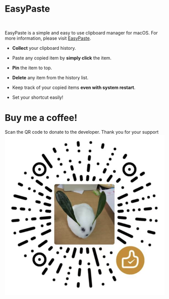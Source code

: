 
# EasyPaste
 <br>

EasyPaste is a simple and easy to use clipboard manager for macOS. For more information, please visit [EasyPaste](https://angryberryms.github.io/EasyPaste.Site/).


  * **Collect** your clipboard history.

  * Paste any copied item by **simply click** the item.

  * **Pin** the item to top.

  * **Delete** any item from the history list.

  * Keep track of your copied items **even with system restart**.

  * Set your shortcut easily!


  # Buy me a coffee!
  Scan the QR code to donate to the developer. Thank you for your support
  ![](./images/features/donate.png)